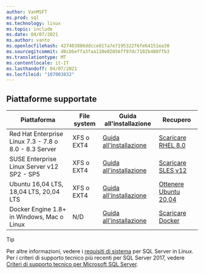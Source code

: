 ```yaml
---
author: VanMSFT
ms.prod: sql
ms.technology: linux
ms.topic: include
ms.date: 04/07/2021
ms.author: vanto
ms.openlocfilehash: 427403886ddcce817a7e7195322f6fe64151ea30
ms.sourcegitcommit: d8cbbeffa3faa110e02056ff97dc7102b400ffb3
ms.translationtype: MT
ms.contentlocale: it-IT
ms.lasthandoff: 04/07/2021
ms.locfileid: "107003832"
---
```

## <a name="supported-platforms"></a>Piattaforme supportate

| Piattaforma | File system | Guida all'installazione | Recupero |
|-----|-----|-----|-----|
| Red Hat Enterprise Linux 7.3 - 7.8 o 8.0 - 8.3 Server | XFS o EXT4 | [Guida all'installazione](../linux/quickstart-install-connect-red-hat.md) | [Scaricare RHEL 8.0](https://access.redhat.com/products/red-hat-enterprise-linux/evaluation) |
| SUSE Enterprise Linux Server v12 SP2 - SP5 | XFS o EXT4 | [Guida all'installazione](../linux/quickstart-install-connect-suse.md) | [Scaricare SLES v12](https://www.suse.com/products/server) |
| Ubuntu 16,04 LTS, 18,04 LTS, 20,04 LTS | XFS o EXT4 | [Guida all'installazione](../linux/quickstart-install-connect-ubuntu.md) | [Ottenere Ubuntu 20,04](https://releases.ubuntu.com/20.04/) |
| Docker Engine 1.8+ in Windows, Mac o Linux | N/D | [Guida all'installazione](../linux/quickstart-install-connect-docker.md) | [Scaricare Docker](https://www.docker.com/get-started) |

> [!TIP]
> Per altre informazioni, vedere i [requisiti di sistema](../linux/sql-server-linux-setup.md#system) per SQL Server in Linux. Per i criteri di supporto tecnico più recenti per SQL Server 2017, vedere [Criteri di supporto tecnico per Microsoft SQL Server](https://support.microsoft.com/help/4047326/support-policy-for-microsoft-sql-server).